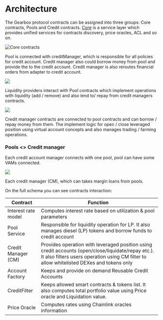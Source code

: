 # Architecture

The Gearbox protocol contracts can be assigned into three groups: Core contracts, Pools and Credit contracts. [Core](core/) is a service layer which provides unified services for contracts discovery, price oracles, ACL and so on.&#x20;

![Core contracts](../.gitbook/assets/Gearbox\_white\_high.011.png)

Pool is connected with creditManager, which is responsible for all policies for credit account. Credit manager also could borrow money from pool and provide the to the credit account. Credit manager is also reroutes financial orders from adapter to credit account.

![](../.gitbook/assets/Gearbox\_white\_high.001.png)

Liquidity providers interact with Pool contracts which implement operations with liquidity (add / remove) and also lend to/ repay from credit managers contracts.

![](../.gitbook/assets/Gearbox\_white\_high.003.png)

Credit manager contracts are connected to pool contracts and can borrow / repay money from them. The implement logic for open / close leveraged position using virtual account concepts and also manages trading / farming operations.

### Pools <> Credit manager&#x20;

Each credit account manager connects with one pool, pool can have some VAMs connected.

![](<../.gitbook/assets/Gearbox\_white\_high.012 (1).jpeg>)

Each credit manager (CM), which can takes margin loans from pools.

On the full schema you can see contracts interaction:

| Contract            | Function                                                                                                                                                                                       |
| ------------------- | ---------------------------------------------------------------------------------------------------------------------------------------------------------------------------------------------- |
| Interest rate model | Computes interest rate based on utilization & pool parameters                                                                                                                                  |
| Pool Service        | Responsible for liquidity operation for LP. It also manages diesel (LP) tokens and borrow funds to credit account                                                                              |
| Credit Manager (CM) | Provides operation with leveraged position using credit accounts (open/close/liquidate/repay etc.). It also filters users operation using CM filter to allow whitelisted DEXes and tokens only |
| Account Factory     | Keeps and provide on demand Reusable Credit Accounts                                                                                                                                           |
| CreditFilter        | Keeps allowed smart contracts & tokens list. It also computes total portfolio value using Price oracle and Liquidation value.                                                                  |
| Price Oracle        | Computes rates using Chainlink oracles information                                                                                                                                             |

